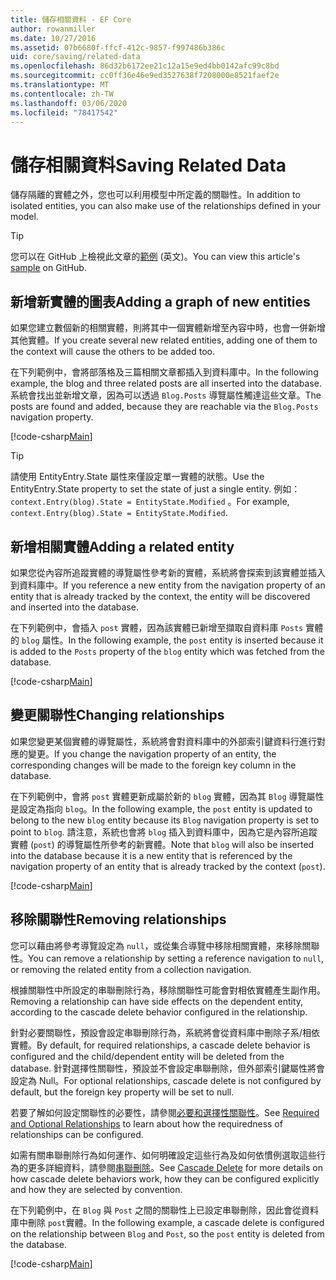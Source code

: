 ```yaml
---
title: 儲存相關資料 - EF Core
author: rowanmiller
ms.date: 10/27/2016
ms.assetid: 07b6680f-ffcf-412c-9857-f997486b386c
uid: core/saving/related-data
ms.openlocfilehash: 86d32b6172ee21c12a15e9ed4bb0142afc99c8bd
ms.sourcegitcommit: cc0ff36e46e9ed3527638f7208000e8521faef2e
ms.translationtype: MT
ms.contentlocale: zh-TW
ms.lasthandoff: 03/06/2020
ms.locfileid: "78417542"
---
```

# <a name="saving-related-data"></a><span data-ttu-id="838a4-102">儲存相關資料</span><span class="sxs-lookup"><span data-stu-id="838a4-102">Saving Related Data</span></span>

<span data-ttu-id="838a4-103">儲存隔離的實體之外，您也可以利用模型中所定義的關聯性。</span><span class="sxs-lookup"><span data-stu-id="838a4-103">In addition to isolated entities, you can also make use of the relationships defined in your model.</span></span>

> [!TIP]  
> <span data-ttu-id="838a4-104">您可以在 GitHub 上檢視此文章的[範例](https://github.com/dotnet/EntityFramework.Docs/tree/master/samples/core/Saving/RelatedData/) \(英文\)。</span><span class="sxs-lookup"><span data-stu-id="838a4-104">You can view this article's [sample](https://github.com/dotnet/EntityFramework.Docs/tree/master/samples/core/Saving/RelatedData/) on GitHub.</span></span>

## <a name="adding-a-graph-of-new-entities"></a><span data-ttu-id="838a4-105">新增新實體的圖表</span><span class="sxs-lookup"><span data-stu-id="838a4-105">Adding a graph of new entities</span></span>

<span data-ttu-id="838a4-106">如果您建立數個新的相關實體，則將其中一個實體新增至內容中時，也會一併新增其他實體。</span><span class="sxs-lookup"><span data-stu-id="838a4-106">If you create several new related entities, adding one of them to the context will cause the others to be added too.</span></span>

<span data-ttu-id="838a4-107">在下列範例中，會將部落格及三篇相關文章都插入到資料庫中。</span><span class="sxs-lookup"><span data-stu-id="838a4-107">In the following example, the blog and three related posts are all inserted into the database.</span></span> <span data-ttu-id="838a4-108">系統會找出並新增文章，因為可以透過 `Blog.Posts` 導覽屬性觸達這些文章。</span><span class="sxs-lookup"><span data-stu-id="838a4-108">The posts are found and added, because they are reachable via the `Blog.Posts` navigation property.</span></span>

[!code-csharp[Main](../../../samples/core/Saving/RelatedData/Sample.cs#AddingGraphOfEntities)]

> [!TIP]  
> <span data-ttu-id="838a4-109">請使用 EntityEntry.State 屬性來僅設定單一實體的狀態。</span><span class="sxs-lookup"><span data-stu-id="838a4-109">Use the EntityEntry.State property to set the state of just a single entity.</span></span> <span data-ttu-id="838a4-110">例如： `context.Entry(blog).State = EntityState.Modified` 。</span><span class="sxs-lookup"><span data-stu-id="838a4-110">For example, `context.Entry(blog).State = EntityState.Modified`.</span></span>

## <a name="adding-a-related-entity"></a><span data-ttu-id="838a4-111">新增相關實體</span><span class="sxs-lookup"><span data-stu-id="838a4-111">Adding a related entity</span></span>

<span data-ttu-id="838a4-112">如果您從內容所追蹤實體的導覽屬性參考新的實體，系統將會探索到該實體並插入到資料庫中。</span><span class="sxs-lookup"><span data-stu-id="838a4-112">If you reference a new entity from the navigation property of an entity that is already tracked by the context, the entity will be discovered and inserted into the database.</span></span>

<span data-ttu-id="838a4-113">在下列範例中，會插入 `post` 實體，因為該實體已新增至擷取自資料庫 `Posts` 實體的 `blog` 屬性。</span><span class="sxs-lookup"><span data-stu-id="838a4-113">In the following example, the `post` entity is inserted because it is added to the `Posts` property of the `blog` entity which was fetched from the database.</span></span>

[!code-csharp[Main](../../../samples/core/Saving/RelatedData/Sample.cs#AddingRelatedEntity)]

## <a name="changing-relationships"></a><span data-ttu-id="838a4-114">變更關聯性</span><span class="sxs-lookup"><span data-stu-id="838a4-114">Changing relationships</span></span>

<span data-ttu-id="838a4-115">如果您變更某個實體的導覽屬性，系統將會對資料庫中的外部索引鍵資料行進行對應的變更。</span><span class="sxs-lookup"><span data-stu-id="838a4-115">If you change the navigation property of an entity, the corresponding changes will be made to the foreign key column in the database.</span></span>

<span data-ttu-id="838a4-116">在下列範例中，會將 `post` 實體更新成屬於新的 `blog` 實體，因為其 `Blog` 導覽屬性是設定為指向 `blog`。</span><span class="sxs-lookup"><span data-stu-id="838a4-116">In the following example, the `post` entity is updated to belong to the new `blog` entity because its `Blog` navigation property is set to point to `blog`.</span></span> <span data-ttu-id="838a4-117">請注意，系統也會將 `blog` 插入到資料庫中，因為它是內容所追蹤實體 (`post`) 的導覽屬性所參考的新實體。</span><span class="sxs-lookup"><span data-stu-id="838a4-117">Note that `blog` will also be inserted into the database because it is a new entity that is referenced by the navigation property of an entity that is already tracked by the context (`post`).</span></span>

[!code-csharp[Main](../../../samples/core/Saving/RelatedData/Sample.cs#ChangingRelationships)]

## <a name="removing-relationships"></a><span data-ttu-id="838a4-118">移除關聯性</span><span class="sxs-lookup"><span data-stu-id="838a4-118">Removing relationships</span></span>

<span data-ttu-id="838a4-119">您可以藉由將參考導覽設定為 `null`，或從集合導覽中移除相關實體，來移除關聯性。</span><span class="sxs-lookup"><span data-stu-id="838a4-119">You can remove a relationship by setting a reference navigation to `null`, or removing the related entity from a collection navigation.</span></span>

<span data-ttu-id="838a4-120">根據關聯性中所設定的串聯刪除行為，移除關聯性可能會對相依實體產生副作用。</span><span class="sxs-lookup"><span data-stu-id="838a4-120">Removing a relationship can have side effects on the dependent entity, according to the cascade delete behavior configured in the relationship.</span></span>

<span data-ttu-id="838a4-121">針對必要關聯性，預設會設定串聯刪除行為，系統將會從資料庫中刪除子系/相依實體。</span><span class="sxs-lookup"><span data-stu-id="838a4-121">By default, for required relationships, a cascade delete behavior is configured and the child/dependent entity will be deleted from the database.</span></span> <span data-ttu-id="838a4-122">針對選擇性關聯性，預設並不會設定串聯刪除，但外部索引鍵屬性將會設定為 Null。</span><span class="sxs-lookup"><span data-stu-id="838a4-122">For optional relationships, cascade delete is not configured by default, but the foreign key property will be set to null.</span></span>

<span data-ttu-id="838a4-123">若要了解如何設定關聯性的必要性，請參閱[必要和選擇性關聯性](../modeling/relationships.md#required-and-optional-relationships)。</span><span class="sxs-lookup"><span data-stu-id="838a4-123">See [Required and Optional Relationships](../modeling/relationships.md#required-and-optional-relationships) to learn about how the requiredness of relationships can be configured.</span></span>

<span data-ttu-id="838a4-124">如需有關串聯刪除行為如何運作、如何明確設定這些行為及如何依慣例選取這些行為的更多詳細資料，請參閱[串聯刪除](cascade-delete.md)。</span><span class="sxs-lookup"><span data-stu-id="838a4-124">See [Cascade Delete](cascade-delete.md) for more details on how cascade delete behaviors work, how they can be configured explicitly and  how they are selected by convention.</span></span>

<span data-ttu-id="838a4-125">在下列範例中，在 `Blog` 與 `Post` 之間的關聯性上已設定串聯刪除，因此會從資料庫中刪除 `post`實體。</span><span class="sxs-lookup"><span data-stu-id="838a4-125">In the following example, a cascade delete is configured on the relationship between `Blog` and `Post`, so the `post` entity is deleted from the database.</span></span>

[!code-csharp[Main](../../../samples/core/Saving/RelatedData/Sample.cs#RemovingRelationships)]
